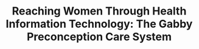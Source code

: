 ---
name: "Reaching Women Through Health Information Technology"
title: "Reaching Women Through Health Information Technology: The Gabby Preconception Care System"
project: "Preconception Care"
event: "American Journal of Health Promotion, Vol. 27, No. sp3 (January/February 2013) pp. eS11-eS20"
authors:
- name: "Gardiner, P."
- name: "Hempstead, M."
- name: "Ring, L."
- name: "Bickmore, T."
- name: "Nyahkoon, L."
- name: "Tran, H."
- name: "Paasche-Orlow, M."
- name: "Damus, K."
- name: "Jack, B."
year: 2013
resources: null
external_url: null
draft: false 
headless: true
---